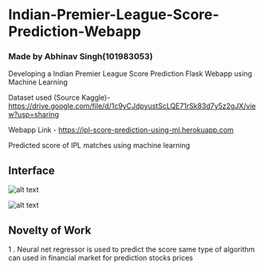 # Indian-Premier-League-Score-Prediction-Webapp
### Made by Abhinav Singh(101983053)

Developing a Indian Premier League Score Prediction Flask Webapp using Machine Learning


Dataset used (Source Kaggle)- https://drive.google.com/file/d/1c9yCJdpyustScLQE71rSk83d7y5z2gJX/view?usp=sharing

Webapp Link - https://ipl-score-prediction-using-ml.herokuapp.com

Predicted score of IPL matches using machine learning

## Interface

![alt text](https://github.com/abhi0444/Indian-Premier-League-Score-Prediction-Webapp/blob/main/templates/Screenshot%20from%202021-11-21%2021-51-52.png)


![alt text](https://github.com/abhi0444/Indian-Premier-League-Score-Prediction-Webapp/blob/main/templates/Screenshot%20from%202021-11-21%2021-53-57.png)

## Novelty of Work

1 . Neural net regressor is used to predict the score same type of algorithm can used in financial market for prediction stocks prices

